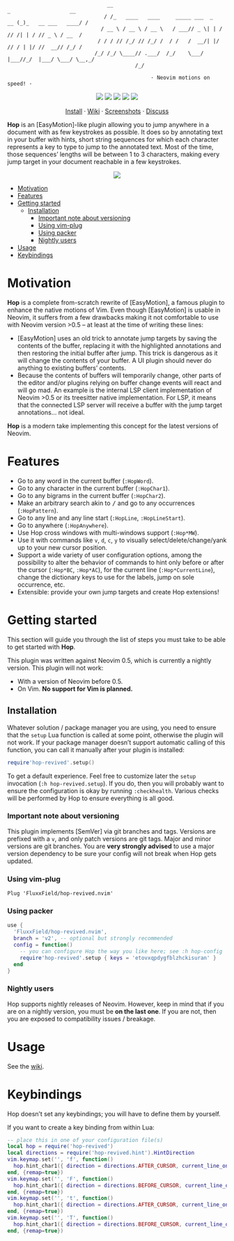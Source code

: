                                     __                                       _                   __
                                   / /_   ____   ____     _____ ___  _   __ (_)_   __ ___   ____/ /
                                  / __ \ / __ \ / __ \   / ___// _ \| | / // /| | / // _ \ / __  / 
                                 / / / // /_/ // /_/ /  / /   /  __/| |/ // / | |/ //  __// /_/ /  
                                /_/ /_/ \____// .___/  /_/    \___/ |___//_/  |___/ \___/ \__,_/   
                                             /_/                                                   

                                                  · Neovim motions on speed! ·

<p align="center">
  <img src="https://img.shields.io/github/issues/phaazon/hop.nvim?color=cyan&style=for-the-badge"/>
  <img src="https://img.shields.io/github/issues-pr/phaazon/hop.nvim?color=green&style=for-the-badge"/>
  <img src="https://img.shields.io/github/contributors-anon/phaazon/hop.nvim?color=blue&style=for-the-badge"/>
  <img src="https://img.shields.io/github/last-commit/phaazon/hop.nvim?style=for-the-badge"/>
  <img src="https://img.shields.io/github/v/tag/phaazon/hop.nvim?color=pink&label=release&style=for-the-badge"/>
</p>

<p align="center">
  <a href="#using-vim-plug">Install</a> · <a href="https://github.com/phaazon/hop.nvim/wiki">Wiki</a> · <a href="https://github.com/phaazon/hop.nvim/wiki/Screenshots">Screenshots</a> · <a href="https://matrix.to/#/#hop.nvim:matrix.org">Discuss</a>
</p>

**Hop** is an [EasyMotion]-like plugin allowing you to jump anywhere in a
document with as few keystrokes as possible. It does so by annotating text in
your buffer with hints, short string sequences for which each character
represents a key to type to jump to the annotated text. Most of the time,
those sequences’ lengths will be between 1 to 3 characters, making every jump
target in your document reachable in a few keystrokes.

<p align="center">
  <img src="https://user-images.githubusercontent.com/506592/176885253-5f618593-77c5-4843-9101-a9de30f0a022.png"/>
</p>

<!-- vim-markdown-toc GFM -->

* [Motivation](#motivation)
* [Features](#features)
* [Getting started](#getting-started)
  * [Installation](#installation)
    * [Important note about versioning](#important-note-about-versioning)
    * [Using vim-plug](#using-vim-plug)
    * [Using packer](#using-packer)
    * [Nightly users](#nightly-users)
* [Usage](#usage)
* [Keybindings](#keybindings)

<!-- vim-markdown-toc -->

# Motivation

**Hop** is a complete from-scratch rewrite of [EasyMotion], a famous plugin to
enhance the native motions of Vim. Even though [EasyMotion] is usable in
Neovim, it suffers from a few drawbacks making it not comfortable to use with
Neovim version >0.5 – at least at the time of writing these lines:

- [EasyMotion] uses an old trick to annotate jump targets by saving the
  contents of the buffer, replacing it with the highlighted annotations and
  then restoring the initial buffer after jump. This trick is dangerous as it
  will change the contents of your buffer. A UI plugin should never do anything
  to existing buffers’ contents.
- Because the contents of buffers will temporarily change, other parts of the
  editor and/or plugins relying on buffer change events will react and will go
  mad. An example is the internal LSP client implementation of Neovim >0.5 or
  its treesitter native implementation. For LSP, it means that the connected
  LSP server will receive a buffer with the jump target annotations… not
  ideal.

**Hop** is a modern take implementing this concept for the latest versions of
Neovim.

# Features

- Go to any word in the current buffer (`:HopWord`).
- Go to any character in the current buffer (`:HopChar1`).
- Go to any bigrams in the current buffer (`:HopChar2`).
- Make an arbitrary search akin to <kbd>/</kbd> and go to any occurrences (`:HopPattern`).
- Go to any line and any line start (`:HopLine`, `:HopLineStart`).
- Go to anywhere (`:HopAnywhere`).
- Use Hop cross windows with multi-windows support (`:Hop*MW`).
- Use it with commands like `v`, `d`, `c`, `y` to visually select/delete/change/yank up to your new cursor position.
- Support a wide variety of user configuration options, among the possibility to alter the behavior of commands
  to hint only before or after the cursor (`:Hop*BC`, `:Hop*AC`), for the current line (`:Hop*CurrentLine`),
  change the dictionary keys to use for the labels, jump on sole occurrence, etc.
- Extensible: provide your own jump targets and create Hop extensions!

# Getting started

This section will guide you through the list of steps you must take to be able to get started with **Hop**.

This plugin was written against Neovim 0.5, which is currently a nightly version. This plugin will not work:

- With a version of Neovim before 0.5.
- On Vim. **No support for Vim is planned.**

## Installation

Whatever solution / package manager you are using, you need to ensure that the `setup` Lua function is called at some
point, otherwise the plugin will not work. If your package manager doesn’t support automatic calling of this function,
you can call it manually after your plugin is installed:

```lua
require'hop-revived'.setup()
```

To get a default experience. Feel free to customize later the `setup` invocation (`:h hop-revived.setup`). If you do, then you
will probably want to ensure the configuration is okay by running `:checkhealth`. Various checks will be performed by
Hop to ensure everything is all good.

### Important note about versioning

This plugin implements [SemVer] via git branches and tags. Versions are prefixed with a `v`, and only patch versions
are git tags. Major and minor versions are git branches. You are **very strongly advised** to use a major version
dependency to be sure your config will not break when Hop gets updated.

### Using vim-plug

```vim
Plug 'FluxxField/hop-revived.nvim'
```

### Using packer

```lua
use {
  'FluxxField/hop-revived.nvim',
  branch = 'v2', -- optional but strongly recommended
  config = function()
    -- you can configure Hop the way you like here; see :h hop-config
    require'hop-revived'.setup { keys = 'etovxqpdygfblzhckisuran' }
  end
}
```

### Nightly users

Hop supports nightly releases of Neovim. However, keep in mind that if you are on a nightly version, you must be **on
the last one**. If you are not, then you are exposed to compatibility issues / breakage.

# Usage

See the [wiki](https://github.com/FluxxField/hop-revived.nvim/wiki).

# Keybindings

Hop doesn’t set any keybindings; you will have to define them by yourself.

If you want to create a key binding from within Lua:

```lua
-- place this in one of your configuration file(s)
local hop = require('hop-revived')
local directions = require('hop-revived.hint').HintDirection
vim.keymap.set('', 'f', function()
  hop.hint_char1({ direction = directions.AFTER_CURSOR, current_line_only = true })
end, {remap=true})
vim.keymap.set('', 'F', function()
  hop.hint_char1({ direction = directions.BEFORE_CURSOR, current_line_only = true })
end, {remap=true})
vim.keymap.set('', 't', function()
  hop.hint_char1({ direction = directions.AFTER_CURSOR, current_line_only = true, hint_offset = -1 })
end, {remap=true})
vim.keymap.set('', 'T', function()
  hop.hint_char1({ direction = directions.BEFORE_CURSOR, current_line_only = true, hint_offset = 1 })
end, {remap=true})
```
